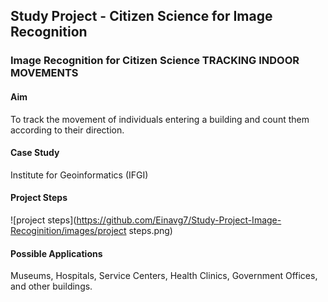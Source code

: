 ## Study Project - Citizen Science for Image Recognition

### Image Recognition for Citizen Science TRACKING INDOOR MOVEMENTS 

#### Aim
To track the movement of individuals entering a building and count them according to their direction.

#### Case Study
Institute for Geoinformatics (IFGI)

#### Project Steps
![project steps](https://github.com/Einavg7/Study-Project-Image-Recoginition/images/project steps.png)

#### Possible Applications
Museums, Hospitals, Service Centers, Health Clinics, Government Offices, and other buildings.

